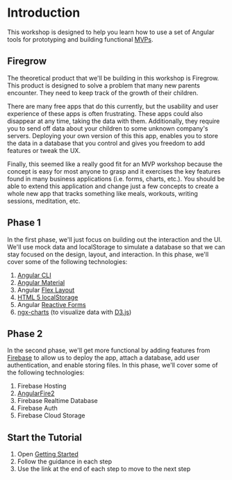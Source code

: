 # Introduction

This workshop is designed to help you learn how to use a set of Angular tools for prototyping and building functional [MVPs](https://en.wikipedia.org/wiki/Minimum_viable_product).

## Firegrow

The theoretical product that we'll be building in this workshop is Firegrow. This product is designed to solve a problem that many new parents encounter. They need to keep track of the growth of their children.

There are many free apps that do this currently, but the usability and user experience of these apps is often frustrating. These apps could also disappear at any time, taking the data with them. Additionally, they require you to send off data about your children to some unknown company's servers. Deploying your own version of this this app, enables you to store the data in a database that you control and gives you freedom to add features or tweak the UX.

Finally, this seemed like a really good fit for an MVP workshop because the concept is easy for most anyone to grasp and it exercises the key features found in many business applications \(i.e. forms, charts, etc.\). You should be able to extend this application and change just a few concepts to create a whole new app that tracks something like meals, workouts, writing sessions, meditation, etc.

## Phase 1

In the first phase, we'll just focus on building out the interaction and the UI. We'll use mock data and localStorage to simulate a database so that we can stay focused on the design, layout, and interaction. In this phase, we'll cover some of the following technologies:

1. [Angular CLI](https://github.com/DevIntent/rapid-mvp-workshop/tree/d86fa7b52ee2c7688b90fe0d475267db88a6e264/cli.angular.io)
2. [Angular Material](https://material.angular.io)
3. Angular [Flex Layout](https://github.com/angular/flex-layout)
4. [HTML 5 localStorage](https://developer.mozilla.org/en-US/docs/Web/API/Web_Storage_API/Using_the_Web_Storage_API)
5. Angular [Reactive Forms](https://angular.io/guide/reactive-forms)
6. [ngx-charts](https://swimlane.github.io/ngx-charts/#/ngx-charts/bar-vertical) \(to visualize data with [D3.js](https://d3js.org)\)

## Phase 2

In the second phase, we'll get more functional by adding features from [Firebase](https://firebase.google.com) to allow us to deploy the app, attach a database, add user authentication, and enable storing files. In this phase, we'll cover some of the following technologies:

1. Firebase Hosting
2. [AngularFire2](https://github.com/angular/angularfire2)
3. Firebase Realtime Database
4. Firebase Auth
5. Firebase Cloud Storage

## Start the Tutorial

1. Open [Getting Started](get-started.md)
2. Follow the guidance in each step
3. Use the link at the end of each step to move to the next step

